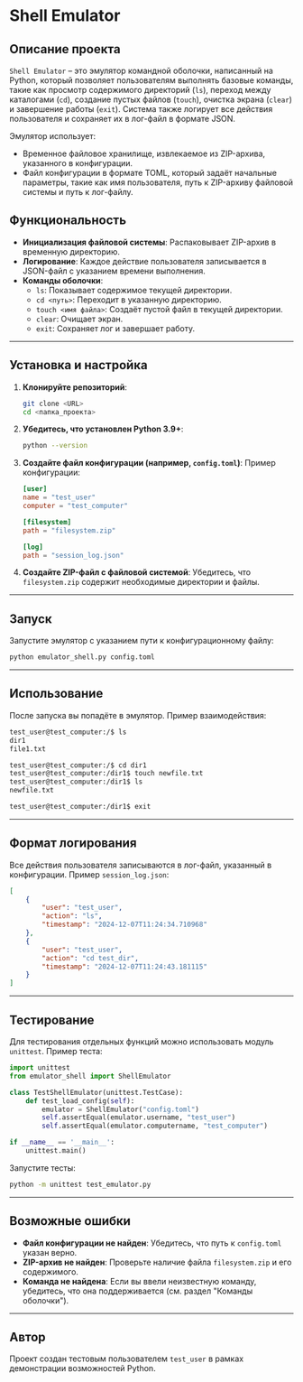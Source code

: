 # Shell Emulator

## Описание проекта
`Shell Emulator` – это эмулятор командной оболочки, написанный на Python, который позволяет пользователям выполнять базовые команды, такие как просмотр содержимого директорий (`ls`), переход между каталогами (`cd`), создание пустых файлов (`touch`), очистка экрана (`clear`) и завершение работы (`exit`). Система также логирует все действия пользователя и сохраняет их в лог-файл в формате JSON.

Эмулятор использует:
- Временное файловое хранилище, извлекаемое из ZIP-архива, указанного в конфигурации.
- Файл конфигурации в формате TOML, который задаёт начальные параметры, такие как имя пользователя, путь к ZIP-архиву файловой системы и путь к лог-файлу.

## Функциональность

- **Инициализация файловой системы**: Распаковывает ZIP-архив в временную директорию.
- **Логирование**: Каждое действие пользователя записывается в JSON-файл с указанием времени выполнения.
- **Команды оболочки**:
  - `ls`: Показывает содержимое текущей директории.
  - `cd <путь>`: Переходит в указанную директорию.
  - `touch <имя файла>`: Создаёт пустой файл в текущей директории.
  - `clear`: Очищает экран.
  - `exit`: Сохраняет лог и завершает работу.

---

## Установка и настройка

1. **Клонируйте репозиторий**:
   ```bash
   git clone <URL>
   cd <папка_проекта>
   ```

2. **Убедитесь, что установлен Python 3.9+**:
   ```bash
   python --version
   ```

3. **Создайте файл конфигурации (например, `config.toml`)**:
   Пример конфигурации:
   ```toml
   [user]
   name = "test_user"
   computer = "test_computer"

   [filesystem]
   path = "filesystem.zip"

   [log]
   path = "session_log.json"
   ```

4. **Создайте ZIP-файл с файловой системой**:
   Убедитесь, что `filesystem.zip` содержит необходимые директории и файлы.

---

## Запуск

Запустите эмулятор с указанием пути к конфигурационному файлу:
```bash
python emulator_shell.py config.toml
```

---

## Использование

После запуска вы попадёте в эмулятор. Пример взаимодействия:

```bash
test_user@test_computer:/$ ls
dir1
file1.txt

test_user@test_computer:/$ cd dir1
test_user@test_computer:/dir1$ touch newfile.txt
test_user@test_computer:/dir1$ ls
newfile.txt

test_user@test_computer:/dir1$ exit
```

---

## Формат логирования

Все действия пользователя записываются в лог-файл, указанный в конфигурации. Пример `session_log.json`:
```json
[
    {
        "user": "test_user",
        "action": "ls",
        "timestamp": "2024-12-07T11:24:34.710968"
    },
    {
        "user": "test_user",
        "action": "cd test_dir",
        "timestamp": "2024-12-07T11:24:43.181115"
    }
]
```

---

## Тестирование

Для тестирования отдельных функций можно использовать модуль `unittest`. Пример теста:
```python
import unittest
from emulator_shell import ShellEmulator

class TestShellEmulator(unittest.TestCase):
    def test_load_config(self):
        emulator = ShellEmulator("config.toml")
        self.assertEqual(emulator.username, "test_user")
        self.assertEqual(emulator.computername, "test_computer")

if __name__ == '__main__':
    unittest.main()
```

Запустите тесты:
```bash
python -m unittest test_emulator.py
```

---

## Возможные ошибки

- **Файл конфигурации не найден**:
  Убедитесь, что путь к `config.toml` указан верно.
- **ZIP-архив не найден**:
  Проверьте наличие файла `filesystem.zip` и его содержимого.
- **Команда не найдена**:
  Если вы ввели неизвестную команду, убедитесь, что она поддерживается (см. раздел "Команды оболочки").

---

## Автор

Проект создан тестовым пользователем `test_user` в рамках демонстрации возможностей Python.